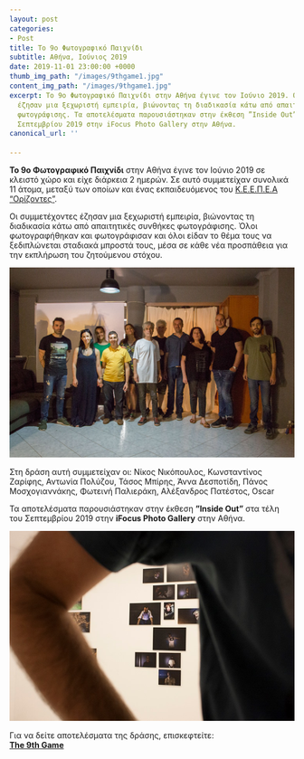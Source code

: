 ```yaml
---
layout: post
categories:
- Post
title: Το 9ο Φωτογραφικό Παιχνίδι
subtitle: Αθήνα, Ιούνιος 2019
date: 2019-11-01 23:00:00 +0000
thumb_img_path: "/images/9thgame1.jpg"
content_img_path: "/images/9thgame1.jpg"
excerpt: Το 9ο Φωτογραφικό Παιχνίδι στην Αθήνα έγινε τον Ιούνιο 2019. Οι συμμετέχοντες
  έζησαν μια ξεχωριστή εμπειρία, βιώνοντας τη διαδικασία κάτω από απαιτητικές συνθήκες
  φωτογράφισης. Τα αποτελέσματα παρουσιάστηκαν στην έκθεση ”Inside Out” στα τέλη του
  Σεπτεμβρίου 2019 στην iFocus Photo Gallery στην Αθήνα.
canonical_url: ''

---
```

**Το 9ο Φωτογραφικό Παιχνίδι** στην Αθήνα έγινε τον Ιούνιο 2019 σε κλειστό χώρο και είχε διάρκεια 2 ημερών. Σε αυτό συμμετείχαν συνολικά 11 άτομα, μεταξύ των οποίων και ένας εκπαιδευόμενος του [Κ.Ε.Ε.Π.Ε.Α “Ορίζοντες”](http://keepea.gr/%CE%BD%CE%AD%CE%B1/%CF%83%CF%85%CE%BC%CE%BC%CE%B5%CF%84%CE%BF%CF%87%CE%AE-%CF%84%CE%BF%CF%85-%CE%BA%CE%B5%CE%B5%CF%80%CE%B5%CE%B1-%CE%BF%CF%81%CE%AF%CE%B6%CE%BF%CE%BD%CF%84%CE%B5%CF%82-%CF%83%CF%84%CE%BF-9th-photogame-%CF%84%CE%BF%CF%85-%CE%B1%CF%87%CE%B9%CE%BB%CE%BB%CE%AD%CE%B1-%CE%BD%CE%AC%CF%83%CE%B9%CE%BF%CF%85?fbclid=IwAR3BmaFJhRjWN_tCCP08v8Zo2dp_q6XjCvdjb6kVPW_5ZcFvLIX5AoRTw8I).

Οι συμμετέχοντες έζησαν μια ξεχωριστή εμπειρία, βιώνοντας τη διαδικασία κάτω από απαιτητικές συνθήκες φωτογράφισης. Όλοι φωτογραφήθηκαν και φωτογράφισαν και όλοι είδαν το θέμα τους να ξεδιπλώνεται σταδιακά μπροστά τους, μέσα σε κάθε νέα προσπάθεια για την εκπλήρωση του ζητούμενου στόχου.

![](/images/62431673_10218928242699434_8335018597831147520_o.jpg)

Στη δράση αυτή συμμετείχαν οι: Νίκος Νικόπουλος, Κωνσταντίνος Ζαρίφης, Αντωνία Πολύζου, Τάσος Μπίρης, Άννα Δεσποτίδη, Πάνος Μοσχογιαννάκης, Φωτεινή Παλιεράκη, Αλέξανδρος Πατέστος, Oscar

Τα αποτελέσματα παρουσιάστηκαν στην έκθεση **”Inside Out”** στα τέλη του Σεπτεμβρίου 2019 στην **iFocus Photo Gallery** στην Αθήνα.

![](/images/70596764_2451115935171982_4654558850127495168_n.jpg)

Για να δείτε αποτελέσματα της δράσης, επισκεφτείτε:  
[**The 9th Game**](https://photogames.tk/tag/games/) 